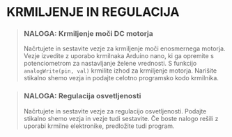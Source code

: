 # KRMILJENJE IN REGULACIJA

> ### NALOGA: Krmiljenje moči DC motorja
> Načrtujete in sestavite vezje za krmiljenje moči enosmernega 
> motorja. Vezje izvedite z uporabo krmilnaka Arduino nano,
> ki ga opremite s potenciometrom za nastavljanje želene vrednosti.
> S funkcijo `analogWrite(pin, val)` krmilite izhod za krmiljenje motorja.
> Narišite stikalno shemo vezja in
> podajte celotno programsko kodo krmilnika.


> ### NALOGA: Regulacija osvetljenosti
> Načrtujete in sestavite vezje za regulacijo osvetljenosti.
> Podajte stikalno shemo vezja in
> vezje tudi sestavite. Če boste nalogo rešili z uporabi krmilne elektronike,
> predložite tudi program.
